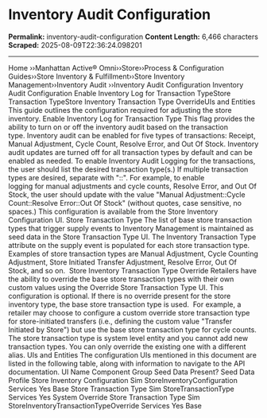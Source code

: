 # Inventory Audit Configuration

**Permalink:** inventory-audit-configuration
**Content Length:** 6,466 characters
**Scraped:** 2025-08-09T22:36:24.098201

---

Home &rsaquo;&rsaquo;Manhattan Active® Omni&rsaquo;&rsaquo;Store&rsaquo;&rsaquo;Process & Configuration Guides&rsaquo;&rsaquo;Store Inventory & Fulfillment&rsaquo;&rsaquo;Store Inventory Management&rsaquo;&rsaquo;Inventory Audit ››Inventory Audit Configuration Inventory Audit Configuration Enable Inventory Log for Transaction TypeStore Transaction TypeStore Inventory Transaction Type OverrideUIs and Entities This guide outlines the configuration required for adjusting the store inventory. Enable Inventory Log for Transaction Type This flag provides the ability&nbsp;to turn on or off the inventory audit based on the transaction type.&nbsp;Inventory audit can be enabled for five types of transactions:&nbsp;Receipt, Manual Adjustment, Cycle Count, Resolve Error, and Out Of Stock.&nbsp;Inventory audit updates are&nbsp;turned off for all transaction types by default and can be enabled as needed. To enable Inventory Audit Logging for the transactions, the user should list the desired transaction type(s.) If multiple transaction types are desired, separate&nbsp;with &quot;::&quot;. For example, to enable logging&nbsp;for&nbsp;manual adjustments and cycle counts, Resolve Error, and Out Of Stock, the user should update with the value &quot;Manual Adjustment::Cycle Count::Resolve Error::Out Of Stock&quot;&nbsp;(without quotes, case sensitive, no spaces.) This configuration is available from the Store Inventory Configuration UI. Store Transaction Type The list of base store transaction types that trigger supply events to Inventory Management is maintained as seed data in the Store Transaction Type UI. The Inventory Transaction Type attribute on the supply event is populated for each store transaction type.&nbsp; Examples of store transaction types are Manual Adjustment, Cycle Counting Adjustment, Store Initiated Transfer Adjustment, Resolve Error, Out Of Stock,&nbsp;and so on.&nbsp; Store Inventory Transaction Type Override Retailers have the ability to override the base store transaction types with their own custom values using the Override Store Transaction Type UI. This configuration is optional. If there is no override present for the store inventory type, the base store transaction type is used.&nbsp; For example, a retailer may choose to configure a custom override store transaction type for store-initiated transfers (i.e., defining the custom value &quot;Transfer Initiated by Store&quot;) but use the base store transaction type for cycle counts. The store transaction type&nbsp;is system level entity and you cannot add new transaction types. You can only override the existing one with a different alias. UIs and Entities The configuration UIs mentioned in this document are listed in the following table,&nbsp;along with information to&nbsp;navigate&nbsp;to the API documentation. UI Name Component Group Seed Data Present? Seed Data Profile Store Inventory Configuration Sim StoreInventoryConfiguration Services Yes Base Store Transaction Type Sim StoreTransactionType Services Yes System Override Store Transaction Type Sim StoreInventoryTransactionTypeOverride Services Yes Base